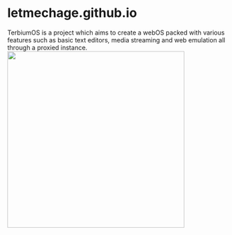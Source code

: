 # letmechage.github.io
TerbiumOS is a project which aims to create a webOS packed with various features such as basic text editors, media streaming and web emulation all through a proxied instance. <img src="https://raw.githubusercontent.com/QuiteAFancyEmerald/Oxide/master/public/image.png" src="https://github.com/TerbiumOS/webOS/blob/main/Terbium.png?raw=true" height="400px" ></img>
